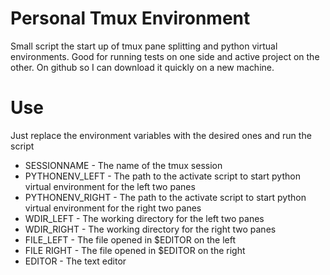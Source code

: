 # Personal Tmux Environment
Small script the start up of tmux pane splitting and python virtual environments. Good for running tests on one side and active project on the other. On github so I can download it quickly on a new machine.

# Use
Just replace the environment variables with the desired ones and run the script

* SESSIONNAME - The name of the tmux session
* PYTHONENV_LEFT - The path to the activate script to start python virtual environment for the left two panes
* PYTHONENV_RIGHT - The path to the activate script to start python virtual environment for the right two panes
* WDIR_LEFT - The working directory for the left two panes
* WDIR_RIGHT - The working directory for the right two panes
* FILE_LEFT - The file opened in $EDITOR on the left
* FILE RIGHT - The file opened in $EDITOR on the right
* EDITOR - The text editor
